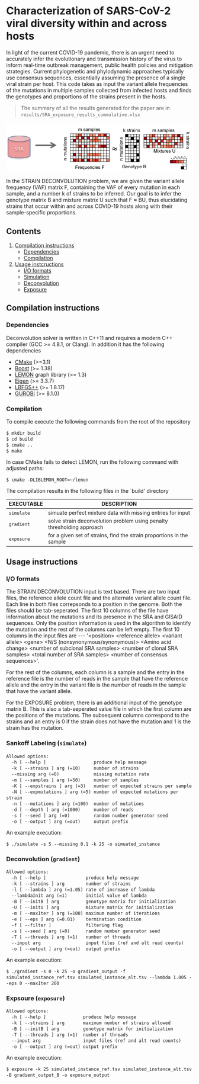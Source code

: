 # Characterization of SARS-CoV-2 viral diversity within and across hosts

In light of the current COVID-19 pandemic, there is an urgent need to accurately infer the evolutionary and
transmission history of the virus to inform real-time outbreak management, public health policies and mitigation strategies. Current phylogenetic and phylodynamic approaches typically use consensus sequences,
essentially assuming the presence of a single viral strain per host. This code takes as input the variant allele frequencies of the mutations in multiple samples collected from infected hosts and finds the genotypes and proportions of the strains present in the hosts.

  > The summary of all the results generated for the paper are in `results/SRA_exposure_results_cummulative.xlsx`

![Overview of Strain Deconvolution Problem](deconvolution.png)

In the STRAIN DECONVOLUTION problem, we are given the variant allele frequency (VAF) matrix F, containing the VAF of every mutation in each sample, and a number k of strains to be inferred. Our goal is to infer the genotype matrix B and mixture matrix U such that F ≈ BU, thus elucidating strains that occur within and across COVID-19 hosts along with their sample-specific proportions.

## Contents

  1. [Compilation instructions](#compilation)
     * [Dependencies](#dep)
     * [Compilation](#comp)
  2. [Usage instcructions](#usage)
     * [I/O formats](#io)
     * [Simulation](#simulate)
     * [Deconvolution](#gradient)
     * [Exposure](#exposure)

<a name="compilation"></a>
## Compilation instructions

<a name="dep"></a>
### Dependencies

Deconvolution solver is written in C++11 and requires a modern C++ compiler
(GCC >= 4.8.1, or Clang). In addition it has the following dependencies

* [CMake](http://www.cmake.org/) (>=3.1)
* [Boost](http://www.boost.org) (>= 1.38)
* [LEMON](http://lemon.cs.elte.hu/trac/lemon) graph library (>= 1.3)
* [Eigen](http://eigen.tuxfamily.org/) (>= 3.3.7)
* [LBFGS++](https://lbfgspp.statr.me/) (>= 1.8.17)
* [GUROBI](https://www.gurobi.com/) (>= 8.1.0)

<a name="comp"></a>
### Compilation

To compile execute the following commands from the root of the
repository

    $ mkdir build
    $ cd build
    $ cmake ..
    $ make

In case CMake fails to detect LEMON, run the following command with adjusted paths:

    $ cmake -DLIBLEMON_ROOT=~/lemon

The compilation results in the following files in the `build' directory

EXECUTABLE       | DESCRIPTION
-----------------|-------------
`simulate`       | simuate perfect mixture data with missing entries for input
`gradient`       | solve strain deconvolution problem using penalty thresholding approach
`exposure`       | for a given set of strains, find the strain proportions in the sample

<a name="usage"></a>
## Usage instructions

<a name="io"></a>
### I/O formats

The STRAIN DECONVOLUTION input is text based. There are two input files, the reference allele count file and the alternate variant allele count file.
Each line in both files correpsonds to a position in the genome.
Both the files should be tab-seperated.
The first 10 columns of the file have information about the mutations and its presence in the SRA and GISAID sequences. Only the position information is used in the algorithm to identify the mutation and the rest of the columns can be left empty.
The first 10 columns in the input files are --- '\<position\> \<reference allele\> \<variant allele\> \<gene\> \<N/S (nonsynonymous/synonymous)\> \<Amino acid change\> \<number of subclonal SRA samples\> \<number of clonal SRA samples\> \<total number of SRA samples\> \<number of consensus sequences\>'.

For the rest of the columns, each column is a sample and the entry in the reference file is the number of reads in the sample that have the reference allele and the entry in the variant file is the number of reads in the sample that have the variant allele.

For the EXPOSURE problem, there is an additional input of the genotype matrix B. This is also a tab-seperated value file in which the 
first column are the positions of the mutations. The subsequent columns correspond to the strains and an entry is 0 if the strain does not have the mutation and 1 is the strain has the mutation.

<a name="simulate"></a>

###  Sankoff Labeling (`simulate`)

    Allowed options:
      -h [ --help ]                  produce help message
      -k [ --strains ] arg (=10)     number of strains
      --missing arg (=0)             missing mutation rate
      -m [ --samples ] arg (=50)     number of samples
      -K [ --expstrains ] arg (=3)   number of expected strains per sample
      -N [ --expmutations ] arg (=5) number of expected mutations per strain
      -n [ --mutations ] arg (=100)  number of mutations
      -d [ --depth ] arg (=1000)     number of reads
      -s [ --seed ] arg (=0)         random number generator seed
      -o [ --output ] arg (=out)     output prefix


An example execution:

    $ ./simulate -s 5 --missing 0.1 -k 25 -o simuated_instance

<a name="gradient"></a>
### Deconvolution (`gradient`)

    Allowed options:
      -h [ --help ]               produce help message
      -k [ --strains ] arg        number of strains
      -l [ --lambda ] arg (=1.05) rate of increase of lambda
      --lambdaInit arg (=1)       initial value of lambda
      -B [ --initB ] arg          genotype matrix for initialization
      -U [ --initU ] arg          mixture matrix for initialization
      -m [ --maxIter ] arg (=100) maximum number of iterations
      -e [ --eps ] arg (=0.01)    termination condition
      -f [ --filter ]             filtering flag
      -s [ --seed ] arg (=0)      random number generator seed
      -T [ --threads ] arg (=1)   number of threads
      --input arg                 input files (ref and alt read counts)
      -o [ --output ] arg (=out)  output prefix

An example execution:

    $ ./gradient -s 0 -k 25 -o gradient_output -f simulated_instance_ref.tsv simulated_instance_alt.tsv --lambda 1.005 --eps 0 --maxIter 200
    
<a name="exposure"></a>
### Expsoure (`exposure`)

    Allowed options:
      -h [ --help ]              produce help message
      -k [ --strains ] arg       maximum number of strains allowed
      -B [ --initB ] arg         genotype matrix for initialization
      -T [ --threads ] arg (=1)  number of threads
      --input arg                input files (ref and alt read counts)
      -o [ --output ] arg (=out) output prefix

An example execution:

    $ exposure -k 25 simulated_instance_ref.tsv simulated_instance_alt.tsv -B gradient_output_B -o exposure_output

